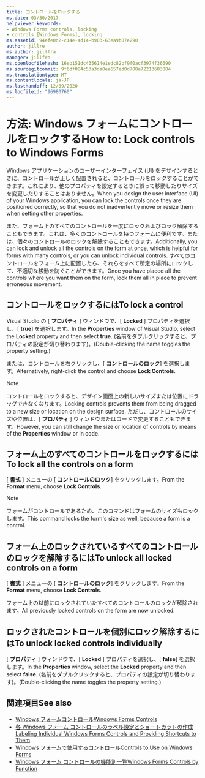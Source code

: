 ```yaml
---
title: コントロールをロックする
ms.date: 03/30/2017
helpviewer_keywords:
- Windows Forms controls, locking
- controls [Windows Forms], locking
ms.assetid: 94efe0d2-c14e-4d14-b903-63ea9b07e290
author: jillre
ms.author: jillfra
manager: jillfra
ms.openlocfilehash: 16eb151dc435614e1edc82bf9f0acf3974f36690
ms.sourcegitcommit: 9f6df084c53a3da0ea657ed0d708a72213683084
ms.translationtype: MT
ms.contentlocale: ja-JP
ms.lasthandoff: 12/09/2020
ms.locfileid: "96980760"
---
```

# <a name="how-to-lock-controls-to-windows-forms"></a><span data-ttu-id="1eeb5-102">方法: Windows フォームにコントロールをロックする</span><span class="sxs-lookup"><span data-stu-id="1eeb5-102">How to: Lock controls to Windows Forms</span></span>

<span data-ttu-id="1eeb5-103">Windows アプリケーションのユーザーインターフェイス (UI) をデザインするときに、コントロールが正しく配置されると、コントロールをロックすることができます。これにより、他のプロパティを設定するときに誤って移動したりサイズを変更したりすることはありません。</span><span class="sxs-lookup"><span data-stu-id="1eeb5-103">When you design the user interface (UI) of your Windows application, you can lock the controls once they are positioned correctly, so that you do not inadvertently move or resize them when setting other properties.</span></span>

<span data-ttu-id="1eeb5-104">また、フォーム上のすべてのコントロールを一度にロックおよびロック解除することもできます。これは、多くのコントロールを持つフォームに便利です。または、個々のコントロールのロックを解除することもできます。</span><span class="sxs-lookup"><span data-stu-id="1eeb5-104">Additionally, you can lock and unlock all the controls on the form at once, which is helpful for forms with many controls, or you can unlock individual controls.</span></span> <span data-ttu-id="1eeb5-105">すべてのコントロールをフォーム上に配置したら、それらをすべて所定の場所にロックして、不適切な移動を防ぐことができます。</span><span class="sxs-lookup"><span data-stu-id="1eeb5-105">Once you have placed all the controls where you want them on the form, lock them all in place to prevent erroneous movement.</span></span>

## <a name="to-lock-a-control"></a><span data-ttu-id="1eeb5-106">コントロールをロックするには</span><span class="sxs-lookup"><span data-stu-id="1eeb5-106">To lock a control</span></span>

<span data-ttu-id="1eeb5-107">Visual Studio の [ **プロパティ** ] ウィンドウで、[ **Locked** ] プロパティを選択し、[ **true**] を選択します。</span><span class="sxs-lookup"><span data-stu-id="1eeb5-107">In the **Properties** window of Visual Studio, select the **Locked** property and then select **true**.</span></span> <span data-ttu-id="1eeb5-108">(名前をダブルクリックすると、プロパティの設定が切り替わります)。</span><span class="sxs-lookup"><span data-stu-id="1eeb5-108">(Double-clicking the name toggles the property setting.)</span></span>

<span data-ttu-id="1eeb5-109">または、コントロールを右クリックし、[ **コントロールのロック**] を選択します。</span><span class="sxs-lookup"><span data-stu-id="1eeb5-109">Alternatively, right-click the control and choose **Lock Controls**.</span></span>

> [!NOTE]
> <span data-ttu-id="1eeb5-110">コントロールをロックすると、デザイン画面上の新しいサイズまたは位置にドラッグできなくなります。</span><span class="sxs-lookup"><span data-stu-id="1eeb5-110">Locking controls prevents them from being dragged to a new size or location on the design surface.</span></span> <span data-ttu-id="1eeb5-111">ただし、コントロールのサイズや位置は、[ **プロパティ** ] ウィンドウまたはコードで変更することもできます。</span><span class="sxs-lookup"><span data-stu-id="1eeb5-111">However, you can still change the size or location of controls by means of the **Properties** window or in code.</span></span>

## <a name="to-lock-all-the-controls-on-a-form"></a><span data-ttu-id="1eeb5-112">フォーム上のすべてのコントロールをロックするには</span><span class="sxs-lookup"><span data-stu-id="1eeb5-112">To lock all the controls on a form</span></span>

<span data-ttu-id="1eeb5-113">[ **書式** ] メニューの [ **コントロールのロック**] をクリックします。</span><span class="sxs-lookup"><span data-stu-id="1eeb5-113">From the **Format** menu, choose **Lock Controls**.</span></span>

> [!NOTE]
> <span data-ttu-id="1eeb5-114">フォームがコントロールであるため、このコマンドはフォームのサイズもロックします。</span><span class="sxs-lookup"><span data-stu-id="1eeb5-114">This command locks the form's size as well, because a form is a control.</span></span>

## <a name="to-unlock-all-locked-controls-on-a-form"></a><span data-ttu-id="1eeb5-115">フォーム上のロックされているすべてのコントロールのロックを解除するには</span><span class="sxs-lookup"><span data-stu-id="1eeb5-115">To unlock all locked controls on a form</span></span>

<span data-ttu-id="1eeb5-116">[ **書式** ] メニューの [ **コントロールのロック**] をクリックします。</span><span class="sxs-lookup"><span data-stu-id="1eeb5-116">From the **Format** menu, choose **Lock Controls**.</span></span>

<span data-ttu-id="1eeb5-117">フォーム上の以前にロックされていたすべてのコントロールのロックが解除されます。</span><span class="sxs-lookup"><span data-stu-id="1eeb5-117">All previously locked controls on the form are now unlocked.</span></span>

## <a name="to-unlock-locked-controls-individually"></a><span data-ttu-id="1eeb5-118">ロックされたコントロールを個別にロック解除するには</span><span class="sxs-lookup"><span data-stu-id="1eeb5-118">To unlock locked controls individually</span></span>

<span data-ttu-id="1eeb5-119">[ **プロパティ** ] ウィンドウで、[ **Locked** ] プロパティを選択し、[ **false**] を選択します。</span><span class="sxs-lookup"><span data-stu-id="1eeb5-119">In the **Properties** window, select the **Locked** property and then select **false**.</span></span> <span data-ttu-id="1eeb5-120">(名前をダブルクリックすると、プロパティの設定が切り替わります)。</span><span class="sxs-lookup"><span data-stu-id="1eeb5-120">(Double-clicking the name toggles the property setting.)</span></span>

## <a name="see-also"></a><span data-ttu-id="1eeb5-121">関連項目</span><span class="sxs-lookup"><span data-stu-id="1eeb5-121">See also</span></span>

- [<span data-ttu-id="1eeb5-122">Windows フォームコントロール</span><span class="sxs-lookup"><span data-stu-id="1eeb5-122">Windows Forms Controls</span></span>](index.md)
- [<span data-ttu-id="1eeb5-123">各 Windows フォーム コントロールのラベル設定とショートカットの作成</span><span class="sxs-lookup"><span data-stu-id="1eeb5-123">Labeling Individual Windows Forms Controls and Providing Shortcuts to Them</span></span>](labeling-individual-windows-forms-controls-and-providing-shortcuts-to-them.md)
- [<span data-ttu-id="1eeb5-124">Windows フォームで使用するコントロール</span><span class="sxs-lookup"><span data-stu-id="1eeb5-124">Controls to Use on Windows Forms</span></span>](controls-to-use-on-windows-forms.md)
- [<span data-ttu-id="1eeb5-125">Windows フォーム コントロールの機能別一覧</span><span class="sxs-lookup"><span data-stu-id="1eeb5-125">Windows Forms Controls by Function</span></span>](windows-forms-controls-by-function.md)
